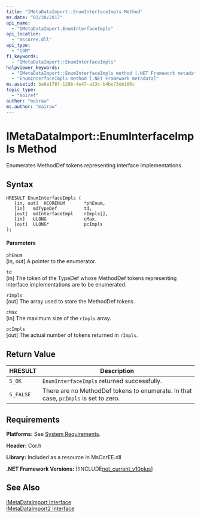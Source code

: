 ```yaml
---
title: "IMetaDataImport::EnumInterfaceImpls Method"
ms.date: "03/30/2017"
api_name: 
  - "IMetaDataImport.EnumInterfaceImpls"
api_location: 
  - "mscoree.dll"
api_type: 
  - "COM"
f1_keywords: 
  - "IMetaDataImport::EnumInterfaceImpls"
helpviewer_keywords: 
  - "IMetaDataImport::EnumInterfaceImpls method [.NET Framework metadata]"
  - "EnumInterfaceImpls method [.NET Framework metadata]"
ms.assetid: ba6e178f-128b-4e47-a13c-b4be73eb106c
topic_type: 
  - "apiref"
author: "mairaw"
ms.author: "mairaw"
---
```

# IMetaDataImport::EnumInterfaceImpls Method
Enumerates MethodDef tokens representing interface implementations.  
  
## Syntax  
  
```  
HRESULT EnumInterfaceImpls (  
   [in, out]  HCORENUM       *phEnum,   
   [in]   mdTypeDef          td,  
   [out]  mdInterfaceImpl    rImpls[],   
   [in]   ULONG              cMax,  
   [out]  ULONG*             pcImpls  
);  
```  
  
#### Parameters  
 `phEnum`  
 [in, out] A pointer to the enumerator.  
  
 `td`  
 [in] The token of the TypeDef whose MethodDef tokens representing interface implementations are to be enumerated.  
  
 `rImpls`  
 [out] The array used to store the MethodDef tokens.  
  
 `cMax`  
 [in] The maximum size of the `rImpls` array.  
  
 `pcImpls`  
 [out] The actual number of tokens returned in `rImpls`.  
  
## Return Value  
  
|HRESULT|Description|  
|-------------|-----------------|  
|`S_OK`|`EnumInterfaceImpls` returned successfully.|  
|`S_FALSE`|There are no MethodDef tokens to enumerate. In that case, `pcImpls` is set to zero.|  
  
## Requirements  
 **Platforms:** See [System Requirements](../../../../docs/framework/get-started/system-requirements.md).  
  
 **Header:** Cor.h  
  
 **Library:** Included as a resource in MsCorEE.dll  
  
 **.NET Framework Versions:** [!INCLUDE[net_current_v10plus](../../../../includes/net-current-v10plus-md.md)]  
  
## See Also  
 [IMetaDataImport Interface](../../../../docs/framework/unmanaged-api/metadata/imetadataimport-interface.md)  
 [IMetaDataImport2 Interface](../../../../docs/framework/unmanaged-api/metadata/imetadataimport2-interface.md)
